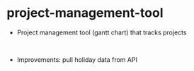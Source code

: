 # project-management-tool

- Project management tool (gantt chart) that tracks projects

<br>

- Improvements: pull holiday data from API
 

